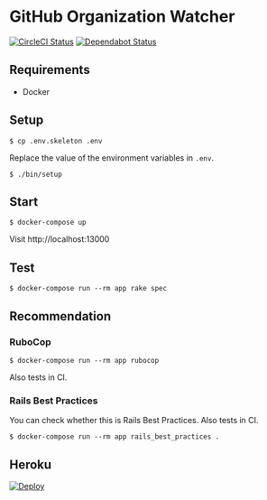 # GitHub Organization Watcher

[![CircleCI Status](https://img.shields.io/circleci/build/github/masutaka/github-organization-watcher?logo=circleci&style=flat)][circleci]
[![Dependabot Status](https://api.dependabot.com/badges/status?host=github&repo=masutaka/github-organization-watcher)][dependabot]

[circleci]: https://circleci.com/gh/masutaka/github-organization-watcher
[dependabot]: https://dependabot.com

## Requirements

* Docker

## Setup

    $ cp .env.skeleton .env

Replace the value of the environment variables in `.env`.

    $ ./bin/setup

## Start

    $ docker-compose up

Visit http://localhost:13000

## Test

    $ docker-compose run --rm app rake spec

## Recommendation

### RuboCop

    $ docker-compose run --rm app rubocop

Also tests in CI.

### Rails Best Practices

You can check whether this is Rails Best Practices. Also tests in CI.

    $ docker-compose run --rm app rails_best_practices .

## Heroku

[![Deploy](https://www.herokucdn.com/deploy/button.svg)](https://heroku.com/deploy)
